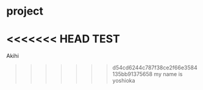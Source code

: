# project
<<<<<<< HEAD
TEST
=======
Akihi
>>>>>>> d54cd6244c787f38ce2f66e3584135bb91375658
my name is yoshioka